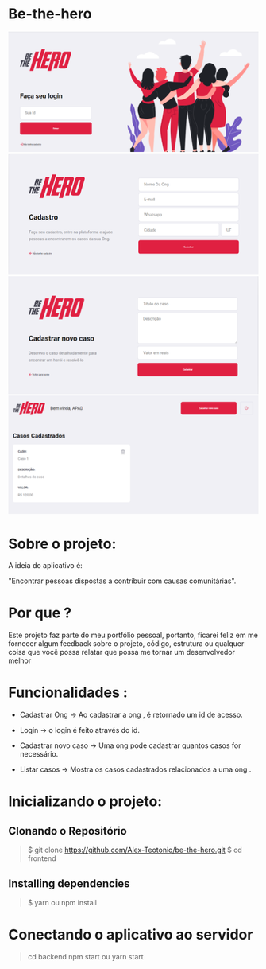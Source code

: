 # Be-the-hero
![tela inicial](https://github.com/Alex-Teotonio/be-the-hero/blob/master/tela%20inicial.png)
![cadastro da ong](https://github.com/Alex-Teotonio/be-the-hero/blob/master/cadastro%20da%20ong.png)
![cadastrar novo caso](https://github.com/Alex-Teotonio/be-the-hero/blob/master/cadastrar%20novo%20caso.png)
![casos cadastrados](https://github.com/Alex-Teotonio/be-the-hero/blob/master/casos%20cadastrados.png)

# Sobre o projeto: 
A ideia do aplicativo é:

"Encontrar pessoas dispostas a contribuir com causas comunitárias".

# Por que ?

Este projeto faz parte do meu portfólio pessoal, portanto, ficarei feliz em me fornecer algum feedback sobre o projeto, código, estrutura ou qualquer coisa que você possa relatar que possa me tornar um desenvolvedor melhor

# Funcionalidades :
- Cadastrar Ong -> Ao cadastrar a ong , é retornado um id de acesso. 

- Login -> o login é feito através do id.

- Cadastrar novo caso -> Uma ong pode cadastrar quantos casos for necessário. 

- Listar casos -> Mostra os casos cadastrados relacionados a uma ong .

# Inicializando o projeto:
## Clonando o Repositório

> $ git clone https://github.com/Alex-Teotonio/be-the-hero.git
>$ cd frontend

## Installing dependencies
> $ yarn ou npm install

# Conectando o aplicativo ao servidor
> cd backend 
> npm start ou yarn start  

